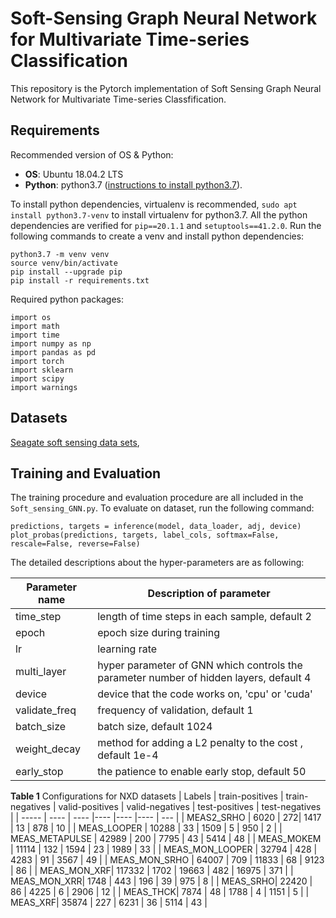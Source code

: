 # Soft-Sensing Graph Neural Network for Multivariate Time-series Classification

This repository is the Pytorch implementation of Soft Sensing Graph Neural Network for
Multivariate Time-series Classfification.

## Requirements

Recommended version of OS & Python:

* **OS**: Ubuntu 18.04.2 LTS
* **Python**: python3.7 ([instructions to install python3.7](https://linuxize.com/post/how-to-install-python-3-7-on-ubuntu-18-04/)).

To install python dependencies, virtualenv is recommended, `sudo apt install python3.7-venv` to install virtualenv for python3.7. All the python dependencies are verified for `pip==20.1.1` and `setuptools==41.2.0`. Run the following commands to create a venv and install python dependencies:

```setup
python3.7 -m venv venv
source venv/bin/activate
pip install --upgrade pip
pip install -r requirements.txt
```

Required python packages:

```install
import os
import math
import time
import numpy as np
import pandas as pd
import torch
import sklearn
import scipy
import warnings
```

## Datasets

[Seagate soft sensing data sets](https://github.com/Seagate/softsensing_data),


## Training and Evaluation

The training procedure and evaluation procedure are all included in the `Soft_sensing_GNN.py`.
To evaluate on dataset, run the following command:

```evaluate 
predictions, targets = inference(model, data_loader, adj, device)
plot_probas(predictions, targets, label_cols, softmax=False, rescale=False, reverse=False)
```

The detailed descriptions about the hyper-parameters are as following:

| Parameter name | Description of parameter |
| --- | --- |
| time_step | length of time steps in each sample, default 2 |
| epoch | epoch size during training |
| lr | learning rate |
| multi_layer | hyper parameter of GNN which controls the parameter number of hidden layers, default 4 |
| device | device that the code works on, 'cpu' or 'cuda' | 
| validate_freq | frequency of validation, default 1 |
| batch_size | batch size, default 1024|
| weight_decay | method for adding a L2 penalty to the cost , default 1e-4 |
| early_stop | the patience to enable early stop, default 50 |


**Table 1** Configurations for NXD datasets
| Labels | train-positives | train-negatives | valid-positives | valid-negatives | test-positives | test-negatives |
| -----   | ---- | ---- |---- |---- |---- | --- |
| MEAS2_SRHO | 6020 | 272| 1417 | 13 | 878 | 10 |
| MEAS_LOOPER | 10288 | 33 | 1509 | 5 | 950 | 2 |
| MEAS_METAPULSE | 42989 | 200 | 7795 | 43 | 5414 | 48 |
| MEAS_MOKEM | 11114 | 132 | 1594 | 23 | 1989 | 33 |
| MEAS_MON_LOOPER | 32794 | 428 | 4283 | 91 | 3567 | 49 |
| MEAS_MON_SRHO | 64007 | 709 | 11833 | 68 | 9123 | 86 |
| MEAS_MON_XRF| 117332 | 1702 | 19663 | 482 | 16975 | 371 |
| MEAS_MON_XRR| 1748 | 443 | 196 | 39 | 975 | 8 |
| MEAS_SRHO| 22420 | 86 | 4225 | 6 | 2906 | 12 |
| MEAS_THCK| 7874 | 48 | 1788 | 4 | 1151 | 5 | 
| MEAS_XRF| 35874 | 227 | 6231 | 36 | 5114 | 43 |

